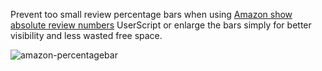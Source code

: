 Prevent too small review percentage bars when using [Amazon show absolute review numbers](https://greasyfork.org/scripts/369355) UserScript or enlarge the bars simply for better visibility and less wasted free space.

![amazon-percentagebar](https://user-images.githubusercontent.com/1388389/41170969-0a9cc800-6b4f-11e8-999c-6d91646ec5c8.png)
